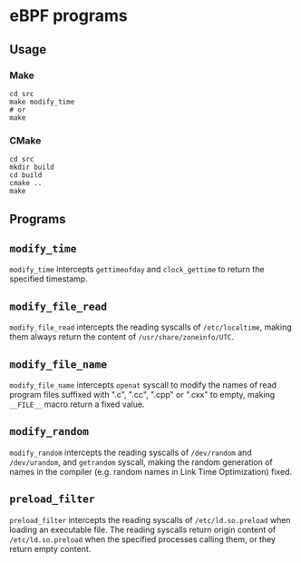 # eBPF programs

## Usage

### Make

```shell
cd src
make modify_time
# or
make
```

### CMake

```shell
cd src
mkdir build
cd build
cmake ..
make
```

## Programs

## `modify_time`

`modify_time` intercepts `gettimeofday` and `clock_gettime` to return the specified timestamp.

## `modify_file_read`

`modify_file_read` intercepts the reading syscalls of `/etc/localtime`, making them always return the content of `/usr/share/zoneinfo/UTC`.

## `modify_file_name`

`modify_file_name` intercepts `openat` syscall to modify the names of read program files suffixed with ".c", ".cc", ".cpp" or ".cxx" to empty, making `__FILE__` macro return a fixed value.

## `modify_random`

`modify_random` intercepts the reading syscalls of `/dev/random` and `/dev/urandom`, and `getrandom` syscall, making the random generation of names in the compiler (e.g. random names in Link Time Optimization) fixed.

## `preload_filter`

`preload_filter` intercepts the reading syscalls of `/etc/ld.so.preload` when loading an executable file. The reading syscalls return origin content of `/etc/ld.so.preload` when the specified processes calling them, or they return empty content.
